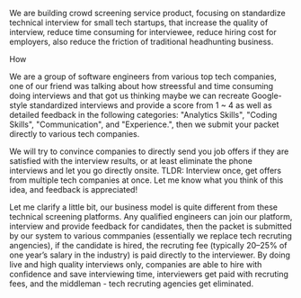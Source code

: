 
We are building crowd screening service product, focusing on standardize technical interview for small tech startups, that increase the quality of interview, reduce time consuming for interviewee, reduce hiring cost for employers, also reduce the friction of traditional headhunting business.

How


We are a group of software engineers from various top tech companies, one of our friend was talking about how streessful and time consuming doing interviews and that got us thinking maybe we can recreate Google-style standardized interviews and provide a score from 1 ~ 4 as well as detailed feedback in the following categories: "Analytics Skills", "Coding Skills", "Communication", and "Experience.", then we submit your packet directly to various tech companies. 

We will try to convince companies to directly send you job offers if they are satisfied with the interview results, or at least eliminate the phone interviews and let you go directly onsite. TLDR: Interview once, get offers from multiple tech companies at once. Let me know what you think of this idea, and feedback is appreciated!


Let me clarify a little bit, our business model is quite different from these technical screening platforms. Any qualified engineers can join our platform, interview and provide feedback for candidates, then the packet is submitted by our system to various commpanies (essentially we replace tech recruting angencies), if the candidate is hired, the recruting fee (typically 20–25% of one year’s salary in the industry) is paid directly to the interviewer. By doing live and high quality interviews only, companies are able to hire with confidence and save interviewing time, interviewers get paid with recruting fees, and the middleman - tech recruting agencies get eliminated.
